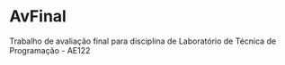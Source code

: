 # AvFinal
Trabalho de avaliação final para disciplina de Laboratório de Técnica de Programação - AE122
